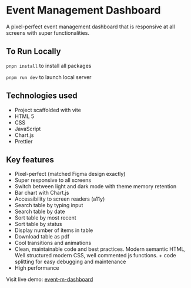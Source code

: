 # Event Management Dashboard

A pixel-perfect event management dashboard that is responsive at all screens with super functionalities.

## To Run Locally

`pnpn install` to install all packages

`pnpm run dev` to launch local server

## Technologies used

- Project scaffolded with vite
- HTML 5
- CSS
- JavaScript
- Chart.js
- Prettier

## Key features

- Pixel-perfect (matched Figma design exactly)
- Super responsive to all screens
- Switch between light and dark mode with theme memory retention
- Bar chart with Chart.js
- Accessibility to screen readers (a11y)
- Search table by typing input
- Search table by date
- Sort table by most recent
- Sort table by status
- Display number of items in table
- Download table as pdf
- Cool transitions and animations
- Clean, maintainable code and best practices. Modern semantic HTML, Well structured modern CSS, well commented js functions. + code splitting for easy debugging and maintenance
- High performance

Visit live demo: [event-m-dashboard](https://event-m-dashboard.netlify.app/)